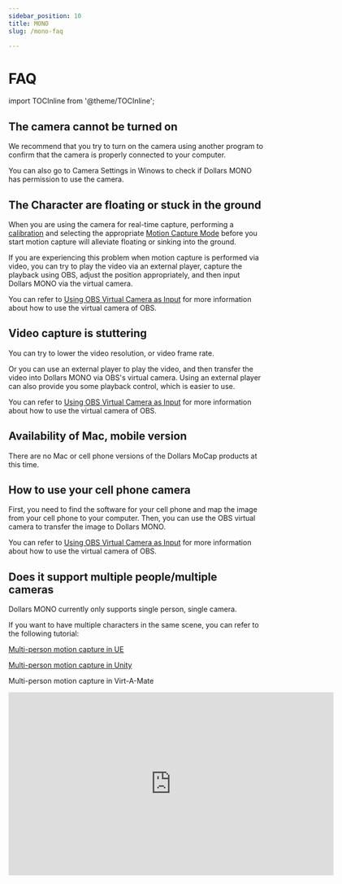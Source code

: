 ```yaml
---
sidebar_position: 10
title: MONO
slug: /mono-faq

---	
```


# FAQ

import TOCInline from '@theme/TOCInline';

<TOCInline toc={toc} />

## The camera cannot be turned on

We recommend that you try to turn on the camera using another program to confirm that the camera is properly connected to your computer.

You can also go to Camera Settings in Winows to check if Dollars MONO has permission to use the camera.

## The Character are floating or stuck in the ground

When you are using the camera for real-time capture, performing a [calibration](/Dollars-MONO/calibration) and selecting the appropriate [Motion Capture Mode](/Dollars-MONO/mode) before you start motion capture will alleviate floating or sinking into the ground.

If you are experiencing this problem when motion capture is performed via video, you can try to play the video via an external player, capture the playback using OBS, adjust the position appropriately, and then input Dollars MONO via the virtual camera.

You can refer to [Using OBS Virtual Camera as Input](/Dollars-MONO/virtualcam) for more information about how to use the virtual camera of OBS.

## Video capture is stuttering

You can try to lower the video resolution, or video frame rate.

Or you can use an external player to play the video, and then transfer the video into Dollars MONO via OBS's virtual camera. Using an external player can also provide you some playback control, which is easier to use.

You can refer to [Using OBS Virtual Camera as Input](/Dollars-MONO/virtualcam) for more information about how to use the virtual camera of OBS.

## Availability of Mac, mobile version

There are no Mac or cell phone versions of the Dollars MoCap products at this time.

## How to use your cell phone camera

First, you need to find the software for your cell phone and map the image from your cell phone to your computer. Then, you can use the OBS virtual camera to transfer the image to Dollars MONO.

You can refer to [Using OBS Virtual Camera as Input](/Dollars-MONO/virtualcam) for more information about how to use the virtual camera of OBS.

## Does it support multiple people/multiple cameras

Dollars MONO currently only supports single person, single camera.

If you want to have multiple characters in the same scene, you can refer to the following tutorial:

[Multi-person motion capture in UE](/ue-multiplayer)

[Multi-person motion capture in Unity](/unity-multiplayer)

Multi-person motion capture in Virt-A-Mate

<iframe width="640" height="360" src="https://www.youtube.com/embed/lbtP2zccvSM?si=otn1dgiLiaNkjKi_&amp;start=265" title="YouTube video player" frameborder="0" allow="accelerometer; autoplay; clipboard-write; encrypted-media; gyroscope; picture-in-picture; web-share" allowfullscreen></iframe>

